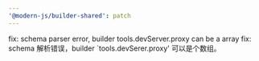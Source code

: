 ```yaml
---
'@modern-js/builder-shared': patch
---
```


fix: schema parser error, builder tools.devServer.proxy can be a array
fix: schema 解析错误，builder `tools.devSerer.proxy' 可以是个数组。
